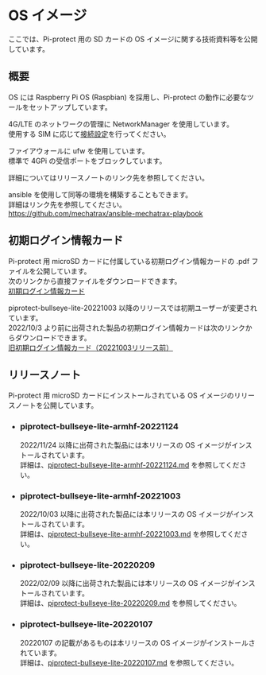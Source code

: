 # OS イメージ
ここでは、Pi-protect 用の SD カードの OS イメージに関する技術資料等を公開しています。

## 概要
OS には Raspberry Pi OS (Raspbian) を採用し、Pi-protect の動作に必要なツールをセットアップしています。  

4G/LTE のネットワークの管理に NetworkManager を使用しています。  
使用する SIM に応じて[接続設定](https://github.com/mechatrax/4gpi/wiki/%E3%81%9D%E3%81%AE%E4%BB%96#%E6%8E%A5%E7%B6%9A%E8%A8%AD%E5%AE%9A)を行ってください。

ファイアウォールに ufw を使用しています。  
標準で 4GPi の受信ポートをブロックしています。

詳細についてはリリースノートのリンク先を参照してください。

ansible を使用して同等の環境を構築することもできます。  
詳細はリンク先を参照してください。  
https://github.com/mechatrax/ansible-mechatrax-playbook

## 初期ログイン情報カード
Pi-protect 用 microSD カードに付属している初期ログイン情報カードの .pdf ファイルを公開しています。  
次のリンクから直接ファイルをダウンロードできます。  
[初期ログイン情報カード](../../../raw/main/os/login_20221003.pdf)

piprotect-bullseye-lite-20221003 以降のリリースでは初期ユーザーが変更されています。  
2022/10/3 より前に出荷された製品の初期ログイン情報カードは次のリンクからダウンロードできます。  
[旧初期ログイン情報カード（20221003リリース前）](../../../raw/main/os/login.pdf)

## リリースノート
Pi-protect 用 microSD カードにインストールされている OS イメージのリリースノートを公開しています。

* ### piprotect-bullseye-lite-armhf-20221124
  2022/11/24  以降に出荷された製品には本リリースの OS イメージがインストールされています。  
  詳細は、[piprotect-bullseye-lite-armhf-20221124.md](./piprotect-bullseye-lite-armhf-20221124.md) を参照してください。

* ### piprotect-bullseye-lite-armhf-20221003
  2022/10/03  以降に出荷された製品には本リリースの OS イメージがインストールされています。  
  詳細は、[piprotect-bullseye-lite-armhf-20221003.md](./piprotect-bullseye-lite-armhf-20221003.md) を参照してください。

* ### piprotect-bullseye-lite-20220209
  2022/02/09  以降に出荷された製品には本リリースの OS イメージがインストールされています。  
  詳細は、[piprotect-bullseye-lite-20220209.md](./piprotect-bullseye-lite-20220209.md) を参照してください。

* ### piprotect-bullseye-lite-20220107
  20220107 の記載があるものは本リリースの OS イメージがインストールされています。  
  詳細は、[piprotect-bullseye-lite-20220107.md](./piprotect-bullseye-lite-20220107.md) を参照してください。

